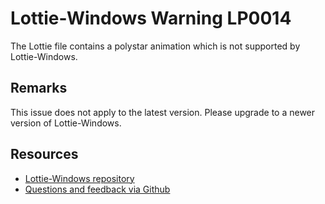 ﻿[comment]: # (deprecated)
[comment]: # (name:PolystarAnimation)
[comment]: # (text:Polystar {property} animation.)

# Lottie-Windows Warning LP0014

The Lottie file contains a polystar animation which is not supported by Lottie-Windows.

## Remarks
This issue does not apply to the latest version. Please upgrade to a newer version of Lottie-Windows.

## Resources

* [Lottie-Windows repository](https://aka.ms/lottie)
* [Questions and feedback via Github](https://github.com/windows-toolkit/Lottie-Windows/issues)
